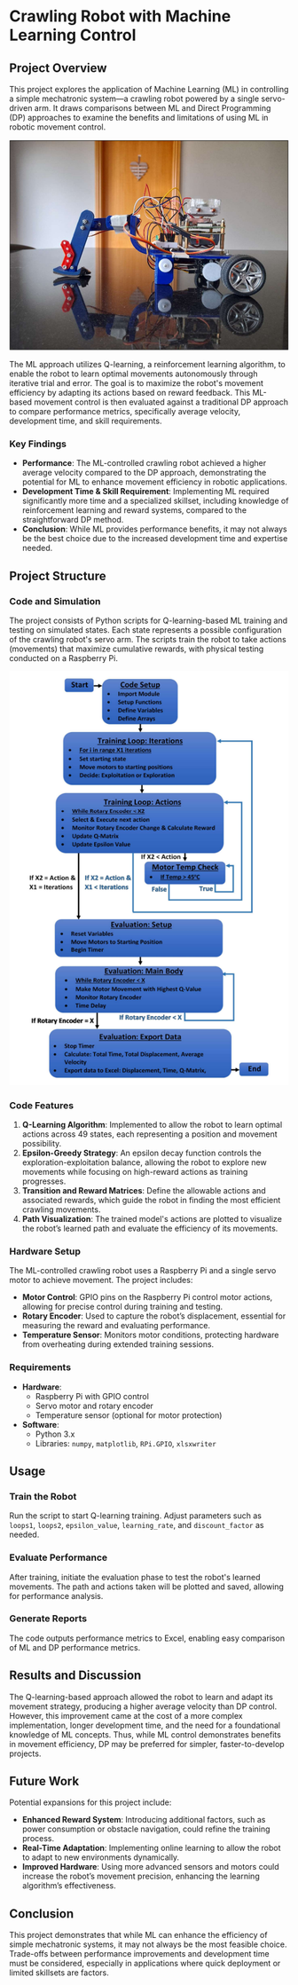 # Crawling Robot with Machine Learning Control

## Project Overview

This project explores the application of Machine Learning (ML) in controlling a simple mechatronic system—a crawling robot powered by a single servo-driven arm. It draws comparisons between ML and Direct Programming (DP) approaches to examine the benefits and limitations of using ML in robotic movement control.

<center>
  <img src="./Images/Robot.png" alt = "Crawling Robot" />
</center>

The ML approach utilizes Q-learning, a reinforcement learning algorithm, to enable the robot to learn optimal movements autonomously through iterative trial and error. The goal is to maximize the robot's movement efficiency by adapting its actions based on reward feedback. This ML-based movement control is then evaluated against a traditional DP approach to compare performance metrics, specifically average velocity, development time, and skill requirements.

### Key Findings
- **Performance**: The ML-controlled crawling robot achieved a higher average velocity compared to the DP approach, demonstrating the potential for ML to enhance movement efficiency in robotic applications.
- **Development Time & Skill Requirement**: Implementing ML required significantly more time and a specialized skillset, including knowledge of reinforcement learning and reward systems, compared to the straightforward DP method.
- **Conclusion**: While ML provides performance benefits, it may not always be the best choice due to the increased development time and expertise needed.

## Project Structure

### Code and Simulation

The project consists of Python scripts for Q-learning-based ML training and testing on simulated states. Each state represents a possible configuration of the crawling robot's servo arm. The scripts train the robot to take actions (movements) that maximize cumulative rewards, with physical testing conducted on a Raspberry Pi.

<center>
  <img src="./Images/ML_Flow.png" alt = "Code Flow Logic" />
</center>

### Code Features

1. **Q-Learning Algorithm**: Implemented to allow the robot to learn optimal actions across 49 states, each representing a position and movement possibility.
2. **Epsilon-Greedy Strategy**: An epsilon decay function controls the exploration-exploitation balance, allowing the robot to explore new movements while focusing on high-reward actions as training progresses.
3. **Transition and Reward Matrices**: Define the allowable actions and associated rewards, which guide the robot in finding the most efficient crawling movements.
4. **Path Visualization**: The trained model's actions are plotted to visualize the robot’s learned path and evaluate the efficiency of its movements.

### Hardware Setup

The ML-controlled crawling robot uses a Raspberry Pi and a single servo motor to achieve movement. The project includes:
- **Motor Control**: GPIO pins on the Raspberry Pi control motor actions, allowing for precise control during training and testing.
- **Rotary Encoder**: Used to capture the robot’s displacement, essential for measuring the reward and evaluating performance.
- **Temperature Sensor**: Monitors motor conditions, protecting hardware from overheating during extended training sessions.

### Requirements

- **Hardware**:
  - Raspberry Pi with GPIO control
  - Servo motor and rotary encoder
  - Temperature sensor (optional for motor protection)
- **Software**:
  - Python 3.x
  - Libraries: `numpy`, `matplotlib`, `RPi.GPIO`, `xlsxwriter`

## Usage

### Train the Robot
Run the script to start Q-learning training. Adjust parameters such as `loops1`, `loops2`, `epsilon_value`, `learning_rate`, and `discount_factor` as needed.

### Evaluate Performance
After training, initiate the evaluation phase to test the robot's learned movements. The path and actions taken will be plotted and saved, allowing for performance analysis.

### Generate Reports
The code outputs performance metrics to Excel, enabling easy comparison of ML and DP performance metrics.

## Results and Discussion
The Q-learning-based approach allowed the robot to learn and adapt its movement strategy, producing a higher average velocity than DP control. However, this improvement came at the cost of a more complex implementation, longer development time, and the need for a foundational knowledge of ML concepts. Thus, while ML control demonstrates benefits in movement efficiency, DP may be preferred for simpler, faster-to-develop projects.

## Future Work
Potential expansions for this project include:

- **Enhanced Reward System**: Introducing additional factors, such as power consumption or obstacle navigation, could refine the training process.
- **Real-Time Adaptation**: Implementing online learning to allow the robot to adapt to new environments dynamically.
- **Improved Hardware**: Using more advanced sensors and motors could increase the robot’s movement precision, enhancing the learning algorithm’s effectiveness.

## Conclusion
This project demonstrates that while ML can enhance the efficiency of simple mechatronic systems, it may not always be the most feasible choice. Trade-offs between performance improvements and development time must be considered, especially in applications where quick deployment or limited skillsets are factors.
